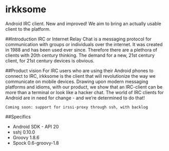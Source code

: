 irkksome
========

Android IRC client. New and improved!
We aim to bring an actually usable client to the platform.

##Introduction
IRC or Internet Relay Chat is a messaging protocol for communication
with groups or individuals over the internet. It was created in 1988
and has been used ever since. Therefore there are a plethora of clients
with 20th century thinking. The demand for a new, 21st century client,
for 21st century devices is obvious.
 
##Product vision
For IRC users who are using their Android phones to connect to IRC,
irkksome is the client that will revolutionize the way we
communicate on mobile devices. Drawing upon modern messaging platforms
and idioms, with our product, we show that an IRC-client can be more than a 
terminal or look like a hacker chat. The world of IRC clients for Android 
are in need for change - and we’re determined to do that!

`Coming soon: support for irssi-proxy through ssh, with backlog`

##Specifics
- Android SDK - API 20
- sshj 0.10.0
- Groovy 1.8.6
- Spock 0.6-groovy-1.8
